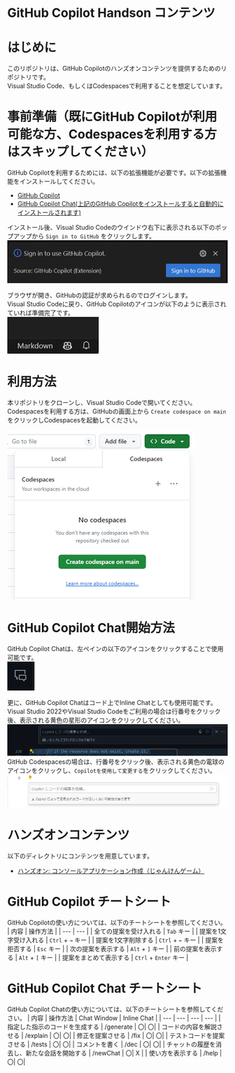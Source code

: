 # GitHub Copilot Handson コンテンツ

# はじめに
このリポジトリは、GitHub Copilotのハンズオンコンテンツを提供するためのリポジトリです。</br>
Visual Studio Code、もしくはCodespacesで利用することを想定しています。

# 事前準備（既にGitHub Copilotが利用可能な方、Codespacesを利用する方はスキップしてください）
GitHub Copilotを利用するためには、以下の拡張機能が必要です。以下の拡張機能をインストールしてください。

- [GitHub Copilot](https://marketplace.visualstudio.com/items?itemName=GitHub.copilot)
- [GitHub Copilot Chat(上記のGitHub Copilotをインストールすると自動的にインストールされます)](https://marketplace.visualstudio.com/items?itemName=GitHub.copilot-chat)

インストール後、Visual Studio Codeのウインドウ右下に表示される以下のポップアップから `Sign in to GitHub` をクリックします。  
![](assets/image01.png)

ブラウザが開き、GitHubの認証が求められるのでログインします。</br>
Visual Studio Codeに戻り、GitHub Copilotのアイコンが以下のように表示されていれば準備完了です。  
![](assets/image02.png)

# 利用方法
本リポジトリをクローンし、Visual Studio Codeで開いてください。</br>
Codespacesを利用する方は、GitHubの画面上から `Create codespace on main` をクリックしCodespacesを起動してください。

![](assets/image03.png)

# GitHub Copilot Chat開始方法
GitHub Copilot Chatは、左ペインの以下のアイコンをクリックすることで使用可能です。</br>
![image](assets/image04.png)

更に、GitHub Copilot Chatはコード上でInline Chatとしても使用可能です。</br>
Visual Studio 2022やVisual Studio Codeをご利用の場合は行番号をクリック後、表示される黄色の星形のアイコンをクリックしてください。
![image](assets/image05.png)
GitHub Codespacesの場合は、行番号をクリック後、表示される黄色の電球のアイコンをクリックし、`Copilotを使用して変更する`をクリックしてください。</br>
![image](assets/image06.png)

# ハンズオンコンテンツ
以下のディレクトリにコンテンツを用意しています。</br>
- [ハンズオン: コンソールアプリケーション作成（じゃんけんゲーム）](./handson/README.md)

# GitHub Copilot チートシート
GitHub Copilotの使い方については、以下のチートシートを参照してください。
| 内容 | 操作方法 |
| --- | --- |
| 全ての提案を受け入れる | `Tab` キー |
| 提案を1文字受け入れる | `Ctrl` + `→` キー |
| 提案を1文字削除する | `Ctrl` + `←` キー |
| 提案を拒否する | `Esc` キー |
| 次の提案を表示する | `Alt` + `]` キー |
| 前の提案を表示する | `Alt` + `[` キー |
| 提案をまとめて表示する | `Ctrl` + `Enter` キー |

# GitHub Copilot Chat チートシート
GitHub Copilot Chatの使い方については、以下のチートシートを参照してください。
| 内容 | 操作方法 | Chat Window | Inline Chat |
| --- | --- | --- | --- |
| 指定した指示のコードを生成する | /generate |  〇| 〇|
| コードの内容を解説させる | /explain | 〇| 〇|
| 修正を提案させる | /fix | 〇| 〇|
| テストコードを提案させる | /tests | 〇| 〇|
| コメントを書く | /dec | 〇| 〇|
| チャットの履歴を消去し、新たな会話を開始する | /newChat | 〇| X |
| 使い方を表示する | /help | 〇| 〇|
